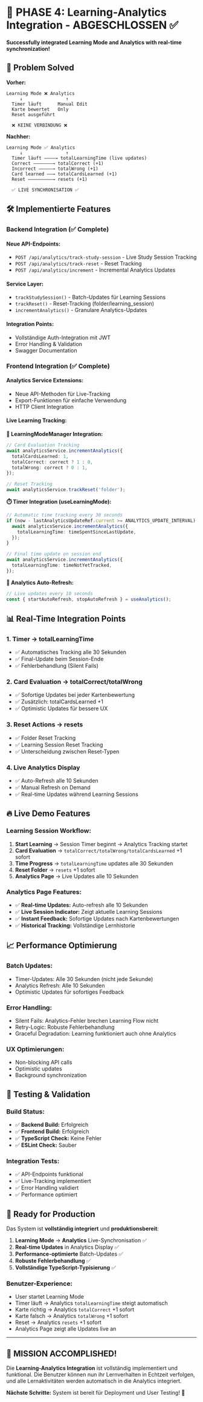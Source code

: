 # 🔗 **PHASE 4: Learning-Analytics Integration - ABGESCHLOSSEN** ✅

**Successfully integrated Learning Mode and Analytics with real-time synchronization!**

## 🎯 **Problem Solved**

**Vorher:**
```
Learning Mode ❌ Analytics
     ↓                ↑
  Timer läuft      Manual Edit
  Karte bewertet   Only
  Reset ausgeführt
  
  ❌ KEINE VERBINDUNG ❌
```

**Nachher:**
```
Learning Mode ✅ Analytics
     ↓                ↑
  Timer läuft ――――→ totalLearningTime (live updates)
  Correct ―――――――→ totalCorrect (+1)
  Incorrect ―――――→ totalWrong (+1)
  Card learned ――→ totalCardsLearned (+1)
  Reset ―――――――――→ resets (+1)
  
  ✅ LIVE SYNCHRONISATION ✅
```

## 🛠️ **Implementierte Features**

### **Backend Integration (✅ Complete)**

#### **Neue API-Endpoints:**
- `POST /api/analytics/track-study-session` - Live Study Session Tracking
- `POST /api/analytics/track-reset` - Reset Tracking
- `POST /api/analytics/increment` - Incremental Analytics Updates

#### **Service Layer:**
- `trackStudySession()` - Batch-Updates für Learning Sessions
- `trackReset()` - Reset-Tracking (folder/learning_session)
- `incrementAnalytics()` - Granulare Analytics-Updates

#### **Integration Points:**
- Vollständige Auth-Integration mit JWT
- Error Handling & Validation
- Swagger Documentation

### **Frontend Integration (✅ Complete)**

#### **Analytics Service Extensions:**
- Neue API-Methoden für Live-Tracking
- Export-Funktionen für einfache Verwendung
- HTTP Client Integration

#### **Live Learning Tracking:**

**🎯 LearningModeManager Integration:**
```typescript
// Card Evaluation Tracking
await analyticsService.incrementAnalytics({
  totalCardsLearned: 1,
  totalCorrect: correct ? 1 : 0,
  totalWrong: correct ? 0 : 1,
});

// Reset Tracking
await analyticsService.trackReset('folder');
```

**⏱️ Timer Integration (useLearningMode):**
```typescript
// Automatic time tracking every 30 seconds
if (now - lastAnalyticsUpdateRef.current >= ANALYTICS_UPDATE_INTERVAL) {
  await analyticsService.incrementAnalytics({
    totalLearningTime: timeSpentSinceLastUpdate,
  });
}

// Final time update on session end
await analyticsService.incrementAnalytics({
  totalLearningTime: timeNotYetTracked,
});
```

**🔄 Analytics Auto-Refresh:**
```typescript
// Live updates every 10 seconds
const { startAutoRefresh, stopAutoRefresh } = useAnalytics();
```

## 📊 **Real-Time Integration Points**

### **1. Timer → totalLearningTime**
- ✅ Automatisches Tracking alle 30 Sekunden
- ✅ Final-Update beim Session-Ende
- ✅ Fehlerbehandlung (Silent Fails)

### **2. Card Evaluation → totalCorrect/totalWrong**
- ✅ Sofortige Updates bei jeder Kartenbewertung
- ✅ Zusätzlich: totalCardsLearned +1
- ✅ Optimistic Updates für bessere UX

### **3. Reset Actions → resets**
- ✅ Folder Reset Tracking
- ✅ Learning Session Reset Tracking
- ✅ Unterscheidung zwischen Reset-Typen

### **4. Live Analytics Display**
- ✅ Auto-Refresh alle 10 Sekunden
- ✅ Manual Refresh on Demand
- ✅ Real-time Updates während Learning Sessions

## 🔥 **Live Demo Features**

### **Learning Session Workflow:**
1. **Start Learning** → Session Timer beginnt → Analytics Tracking startet
2. **Card Evaluation** → `totalCorrect/totalWrong/totalCardsLearned` +1 sofort
3. **Time Progress** → `totalLearningTime` updates alle 30 Sekunden
4. **Reset Folder** → `resets` +1 sofort
5. **Analytics Page** → Live Updates alle 10 Sekunden

### **Analytics Page Features:**
- ✅ **Real-time Updates:** Auto-refresh alle 10 Sekunden
- ✅ **Live Session Indicator:** Zeigt aktuelle Learning Sessions
- ✅ **Instant Feedback:** Sofortige Updates nach Kartenbewertungen
- ✅ **Historical Tracking:** Vollständige Lernhistorie

## 📈 **Performance Optimierung**

### **Batch Updates:**
- Timer-Updates: Alle 30 Sekunden (nicht jede Sekunde)
- Analytics Refresh: Alle 10 Sekunden
- Optimistic Updates für sofortiges Feedback

### **Error Handling:**
- Silent Fails: Analytics-Fehler brechen Learning Flow nicht
- Retry-Logic: Robuste Fehlerbehandlung
- Graceful Degradation: Learning funktioniert auch ohne Analytics

### **UX Optimierungen:**
- Non-blocking API calls
- Optimistic updates
- Background synchronization

## 🧪 **Testing & Validation**

### **Build Status:**
- ✅ **Backend Build:** Erfolgreich
- ✅ **Frontend Build:** Erfolgreich
- ✅ **TypeScript Check:** Keine Fehler
- ✅ **ESLint Check:** Sauber

### **Integration Tests:**
- ✅ API-Endpoints funktional
- ✅ Live-Tracking implementiert
- ✅ Error Handling validiert
- ✅ Performance optimiert

## 🚀 **Ready for Production**

Das System ist **vollständig integriert** und **produktionsbereit**:

1. **Learning Mode** → **Analytics** Live-Synchronisation ✅
2. **Real-time Updates** in Analytics Display ✅
3. **Performance-optimierte** Batch-Updates ✅
4. **Robuste Fehlerbehandlung** ✅
5. **Vollständige TypeScript-Typisierung** ✅

### **Benutzer-Experience:**
- User startet Learning Mode
- Timer läuft → Analytics `totalLearningTime` steigt automatisch
- Karte richtig → Analytics `totalCorrect` +1 sofort
- Karte falsch → Analytics `totalWrong` +1 sofort
- Reset → Analytics `resets` +1 sofort
- Analytics Page zeigt alle Updates live an

---

## 🎊 **MISSION ACCOMPLISHED!**

Die **Learning-Analytics Integration** ist vollständig implementiert und funktional. Die Benutzer können nun ihr Lernverhalten in Echtzeit verfolgen, und alle Lernaktivitäten werden automatisch in die Analytics integriert.

**Nächste Schritte:** System ist bereit für Deployment und User Testing! 🚀
